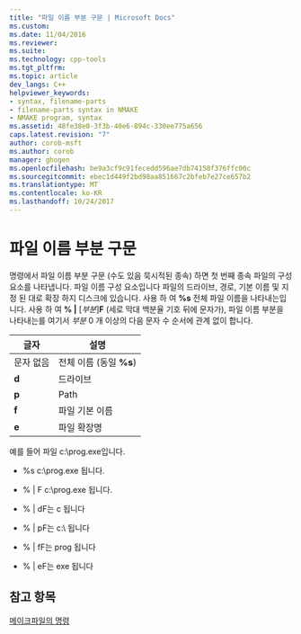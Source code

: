 ```yaml
---
title: "파일 이름 부분 구문 | Microsoft Docs"
ms.custom: 
ms.date: 11/04/2016
ms.reviewer: 
ms.suite: 
ms.technology: cpp-tools
ms.tgt_pltfrm: 
ms.topic: article
dev_langs: C++
helpviewer_keywords:
- syntax, filename-parts
- filename-parts syntax in NMAKE
- NMAKE program, syntax
ms.assetid: 48fe38e0-3f3b-40e6-894c-330ee775a656
caps.latest.revision: "7"
author: corob-msft
ms.author: corob
manager: ghogen
ms.openlocfilehash: be9a3cf9c91fecedd596ae7db74158f376ffc00c
ms.sourcegitcommit: ebec1d449f2bd98aa851667c2bfeb7e27ce657b2
ms.translationtype: MT
ms.contentlocale: ko-KR
ms.lasthandoff: 10/24/2017
---
```

# <a name="filename-parts-syntax"></a>파일 이름 부분 구문
명령에서 파일 이름 부분 구문 (수도 있음 묵시적된 종속) 하면 첫 번째 종속 파일의 구성 요소를 나타냅니다. 파일 이름 구성 요소입니다 파일의 드라이브, 경로, 기본 이름 및 지정 된 대로 확장 하지 디스크에 있습니다. 사용 하 여 **%s** 전체 파일 이름을 나타내는입니다. 사용 하 여 **% &#124;** [*부분*]**F** (세로 막대 백분율 기호 뒤에 문자가), 파일 이름 부분을 나타내는를 여기서 *부분* 0 개 이상의 다음 문자 수 순서에 관계 없이 합니다.  
  
|글자|설명|  
|------------|-----------------|  
|문자 없음|전체 이름 (동일 **%s**)|  
|**d**|드라이브|  
|**p**|Path|  
|**f**|파일 기본 이름|  
|**e**|파일 확장명|  
  
 예를 들어 파일 c:\prog.exe입니다.  
  
-   %s c:\prog.exe 됩니다.  
  
-   % &#124; F c:\prog.exe 됩니다.  
  
-   % &#124; dF는 c 됩니다  
  
-   % &#124; pF는 c:\ 됩니다  
  
-   % &#124; fF는 prog 됩니다  
  
-   % &#124; eF는 exe 됩니다  
  
## <a name="see-also"></a>참고 항목  
 [메이크파일의 명령](../build/commands-in-a-makefile.md)